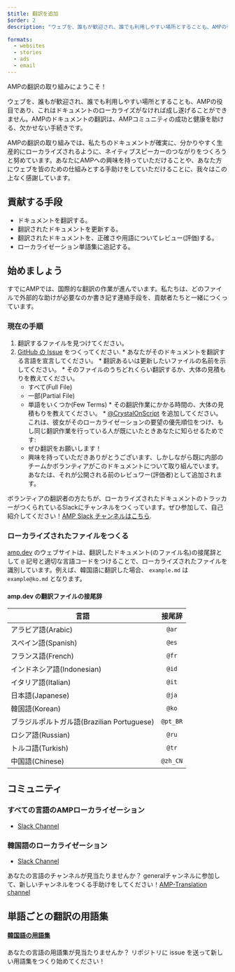 ```yaml
---
$title: 翻訳を追加
$order: 2
description: "ウェブを、誰もが歓迎され、誰でも利用しやすい場所とすることも、AMPの役目であり、これはドキュメントのローカライズがなければ成し遂げることができません。AMPのドキュメントの翻訳は、AMPコミュニティの成功と健康を助ける、欠かせない手続きです。"

formats:
  - websites
  - stories
  - ads
  - email
---
```

AMPの翻訳の取り組みにようこそ！

ウェブを、誰もが歓迎され、誰でも利用しやすい場所とすることも、AMPの役目であり、これはドキュメントのローカライズがなければ成し遂げることができません。AMPのドキュメントの翻訳は、AMPコミュニティの成功と健康を助ける、欠かせない手続きです。

AMPの翻訳の取り組みでは、私たちのドキュメントが確実に、分かりやすく生産的にローカライズされるように、ネイティブスピーカーのつながりをつくろうと努めています。あなたにAMPへの興味を持っていただけることや、あなた方にウェブを皆のための仕組みとする手助けをしていただけることに、我々はこの上なく感謝しています。

## 貢献する手段

  * ドキュメントを翻訳する。
  * 翻訳されたドキュメントを更新する。
  * 翻訳されたドキュメントを、正確さや用語についてレビュー(評価)する。
  * ローカライゼーション単語集に追記する。

## 始めましょう

すでにAMPでは、国際的な翻訳の作業が進んでいます。私たちは、どのファイルで外部的な助けが必要なのか書き記す連絡手段を、貢献者たちと一緒につくっています。

### 現在の手順

  1. 翻訳するファイルを見つけてください。
  1. [GitHub の Issue](https://github.com/ampproject/docs/issues/new) をつくってください.
    * あなたがそのドキュメントを翻訳する言語を宣言してください。
    * 翻訳あるいは更新したいファイルの名前を示してください。
    * そのファイルのうちどれくらい翻訳するか、大体の見積もりを教えてください。
        - すべて(Full File)
        - 一部(Partial File)
        - 単語をいくつか(Few Terms)
    * その翻訳作業にかかる時間の、大体の見積もりを教えてください。
    * [@CrystalOnScript](https://github.com/CrystalOnScript) を追加してください。これは、彼女がそのローカライゼーションの要望の優先順位をつけ、もし同じ翻訳作業を行っている人が既にいたときあなたに知らせるためです:
        - ぜひ翻訳をお願いします！
        - 興味を持っていただきありがとうございます、しかしながら既に内部のチームかボランティアがこのドキュメントについて取り組んでいます。あなたは、それが公開される前のレビュワー(評価者)として追加されます。

ボランティアの翻訳者の方たちが、ローカライズされたドキュメントのトラッカーがつくられているSlackにチャンネルをつくっています。ぜひ参加して、自己紹介してください！[AMP Slack チャンネルはこちら](https://docs.google.com/forms/d/e/1FAIpQLSd83J2IZA6cdR6jPwABGsJE8YL4pkypAbKMGgUZZriU7Qu6Tg/viewform?fbzx=4406980310789882877).

### ローカライズされたファイルをつくる

[amp.dev](https://amp.dev/) のウェブサイトは、翻訳したドキュメント(のファイル名)の接尾辞として `@` 記号と適切な言語コードをつけることで、ローカライズされたファイルを識別しています。例えば、韓国語に翻訳した場合、 `example.md` は `example@ko.md` となります。

#### amp.dev の翻訳ファイルの接尾辞

| 言語 | 接尾辞 |
| --- |:---: |
| アラビア語(Arabic) | `@ar` |
| スペイン語(Spanish) | `@es` |
| フランス語(French) | `@fr` |
| インドネシア語(Indonesian) | `@id` |
| イタリア語(Italian) | `@it` |
| 日本語(Japanese) | `@ja` |
| 韓国語(Korean) | `@ko` |
| ブラジルポルトガル語(Brazilian Portuguese) | `@pt_BR` |
| ロシア語(Russian) | `@ru` |
| トルコ語(Turkish) | `@tr` |
| 中国語(Chinese) | `@zh_CN` |


## コミュニティ
### すべての言語のAMPローカライゼーション
* [Slack Channel](https://amphtml.slack.com/messages/CCVMH4ZMF)

### 韓国語のローカライゼーション
* [Slack Channel](https://amphtml.slack.com/messages/CCR8RFVUH)

あなたの言語のチャンネルが見当たりませんか？ generalチャンネルに参加して、新しいチャンネルをつくる手助けをしてください！[AMP-Translation channel](https://amphtml.slack.com/messages/CCVMH4ZMF/details/)

## 単語ごとの翻訳の用語集

#### [韓国語の用語集](https://github.com/ampproject/docs/blob/master/glossaries/KOREAN.md)

あなたの言語の用語集が見当たりませんか？ リポジトリに issue を送って新しい用語集をつくり始めてください！
